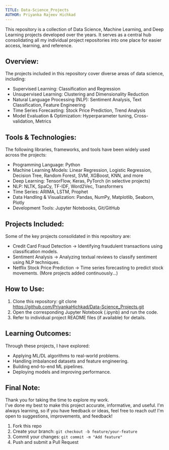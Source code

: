 ```yaml
---
TITLE: Data-Science_Projects
AUTHOR: Priyanka Rajeev Hichkad
---
```


This repository is a collection of Data Science, Machine Learning, and Deep Learning projects developed over the years.
It serves as a central hub consolidating all my individual project repositories into one place for easier access, learning, and reference.

## Overview:
The projects included in this repository cover diverse areas of data science, including:
- Supervised Learning: Classification and Regression
- Unsupervised Learning: Clustering and Dimensionality Reduction
- Natural Language Processing (NLP): Sentiment Analysis, Text Classification, Feature Engineering
- Time Series Forecasting: Stock Price Prediction, Trend Analysis
- Model Evaluation & Optimization: Hyperparameter tuning, Cross-validation, Metrics

## Tools & Technologies:
The following libraries, frameworks, and tools have been widely used across the projects:
- Programming Language: Python
- Machine Learning Models: Linear Regression, Logistic Regression, Decision Tree, Random Forest, SVM, XGBoost, KNN, and more
- Deep Learning: TensorFlow, Keras, PyTorch (in selective projects)
- NLP: NLTK, SpaCy, TF-IDF, Word2Vec, Transformers
- Time Series: ARIMA, LSTM, Prophet
- Data Handling & Visualization: Pandas, NumPy, Matplotlib, Seaborn, Plotly
- Development Tools: Jupyter Notebooks, Git/GitHub

## Projects Included:
Some of the key projects consolidated in this repository are:
- Credit Card Fraud Detection → Identifying fraudulent transactions using classification models.
- Sentiment Analysis → Analyzing textual reviews to classify sentiment using NLP techniques.
- Netflix Stock Price Prediction → Time series forecasting to predict stock movements.
(More projects added continuously...)

## How to Use:
1. Clone this repository: git clone https://github.com/PriyankaHichkad/Data-Science_Projects.git
3. Open the corresponding Jupyter Notebook (.ipynb) and run the code.
4. Refer to individual project README files (if available) for details.

## Learning Outcomes:
Through these projects, I have explored:
- Applying ML/DL algorithms to real-world problems.
- Handling imbalanced datasets and feature engineering.
- Building end-to-end ML pipelines.
- Deploying models and improving performance.

## Final Note:
Thank you for taking the time to explore my work.  
I've done my best to make this project accurate, informative, and useful. I'm always learning, so if you have feedback or ideas, feel free to reach out!
I'm open to suggestions, improvements, and feedback!
1. Fork this repo  
2. Create your branch: `git checkout -b feature/your-feature`  
3. Commit your changes: `git commit -m "Add feature"`  
4. Push and submit a Pull Request
